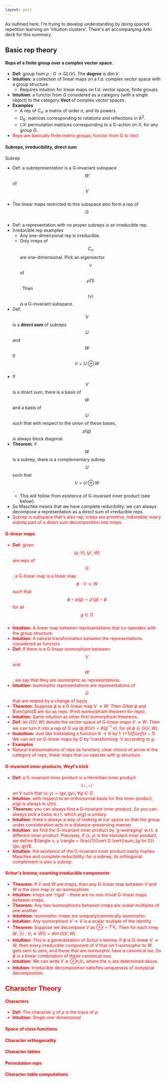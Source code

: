 ```yaml
---
layout: post
---
```


<script type="text/x-mathjax-config"> MathJax.Hub.Config({ tex2jax: { inlineMath: [['$','$'], ['\\(','\\)']], processEscapes: true } }); </script> <script src="https://cdnjs.cloudflare.com/ajax/libs/mathjax/2.7.0/MathJax.js?config=TeX-AMS-MML_HTMLorMML" type="text/javascript"></script>

As outlined here, I'm trying to develop understanding by doing spaced repetition learning on 'intuition clusters'. There's an accompanying Anki deck for this summary.

## Basic rep theory

#### Reps of a finite group over a complex vector space.

* **Def:** group hom $\rho : G \to GL(V)$. The **degree** is $\dim{V}$.
* **Intuition:** a collection of linear maps on a f.d. complex vector space with a group structure.
    * Requires intuition for linear maps on f.d. vector space; finite groups.
* **Intuition**: a functor from $G$ considered as a category (with a single object) to the category **Vect** of complex vector spaces.
* **Examples**
    * A rep of $C_n$: a matrix of order $n$, and its powers.
    * $D_6$: matrices corresponding to rotations and reflections in $\mathbb{R}^2$.
    * $\mathbb{C}X$: permutation matrices corresponding to a G-action on $X$, for any group $G$.
 * <font color = 'red'> Reps are basically finite matrix groups; functor from G to Vect </font>
   
#### Subreps, irreducibility, direct sum

Subrep

* Def: a subrepresentation is a G-invariant subspace $$W$$ of $$V$$.
* The linear maps restricted to this subspace also form a rep of $$G$$.
* Def: a representation with no proper subreps is an irreducible rep.
* Irreducible rep examples
    * Any one-dimensional rep is irreducible.
    * Only irreps of $$C_n$$ are one-dimensional. Pick an eigenvector $$v$$ of $$\rho(1)$$. Then $$\langle v \rangle$$ is a G-invariant subspace.
* Def: $$V$$ is a **direct sum** of subreps $$U$$ and $$W$$ if $$V = U \oplus W$$.
* If $$V$$ is a direct sum, there is a basis of $$W$$ and a basis of $$U$$ such that with respect to the union of these bases, $$\rho(g)$$ is always block diagonal.
* **Theorem**: if $$W$$ is a subrep, there is a complementary subrep $$U$$ such that $$V = U \oplus W$$.
    * This will follow from existence of G-invariant inner product (see below).
* So Maschke means that we have complete reducibility: we can always decompose a representation as a direct sum of irreducible reps.
* <font color = 'red'> Subrep is subspace that's also rep; irreps are primitive, indivisible; every subrep part of a direct sum decomposition into irreps
   
#### G-linear maps

* **Def**: given $$(\rho, V), (\rho', W)$$ are reps of $$G$$, a G-linear map is a linear map $$\phi : V \to W$$ such that $$\phi \circ \rho(g) = \rho'(g) \circ \phi$$ for all $$g \in G$$.
* **Intuition:** A linear map between representations that co-operates with the group structure.
* **Intuition:** A natural transformation between the representations considered as functors.
* **Def:** If there is a G-linear isomorphism between $$V$$ and $$W$$, we say that they are isomorphic as representations.
* **Intuition:** Isomorphic representations are representations of $$G$$ that are related by a change of basis.
* **Theorem:** Suppose $\phi$ is a G-linear map $V \to W$. Then $G/\ker{\phi}$ and $\im{\phi}$ are iso as reps. (First isomorphism theorem for reps).
* **Intuition:** Same intuition as other first isomorphism theorems. 
* **Def:** let $G(V,W)$ denote the vector space of G-linear maps $V \to W$. Then we can turn it into a rep of $G$ via $(g. \phi)(v) = \phi(g^{-1}.v)$, for all $\phi \in G(V,W)$.
* **Inutuition:** Just like translating a function $\mathbb{R} \to \mathbb{R}$ by 1: $(+1)(f)(x) f(x-1)$. We can act on G-linear maps by $G$ by 'transforming' $V$ according to $g$.
* **Examples**
* <font color = 'red'> Natural transormations of reps as functors; clear choice of arrow in the category of reps; linear maps that co-operate with g-structure. </font>

#### G-invariant inner products, Weyl's trick

* **Def:** a G-invariant inner product is a Hermitian inner product $$\langle -,- \rangle$$ on $V$ such that $\langle x, y \rangle = \langle gx, gy \rangle$, $\forall g \in G$. 
* **Intuition**: with respect to an orthonormal basis for this inner product, $\rho(g)$ is always in $U(n)$. 
* **Theorem:** you can always find a G-invariant inner product. So you can always pick a basis w.r.t. which $\rho(g)$ is unitary.
* **Intuition**: there's always a way of looking at our space so that the group under consideration acts in a distance-preserving manner.
* **Intuition**: we find the G-invariant inner product by 'g-averaging' w.r.t. a different inner product. Precisely, if $(x,y)$ is the standard inner product, we define $\langle x, y \rangle = \frac{1}{\vert G \vert}\sum_{g \in G}\(gx, gy)$. 
* **Intuition**: the existence of the G-invariant inner product easily implies Maschke and complete reducibility: for a subrep, its orthogonal complement is also a subrep.

#### Schur's lemma; counting irreducible components

* **Theorem:** If $V$ and $W$ are irreps, then any G-linear map between $V$ and $W$ is the zero map or an isomorphism.
* **Intuition:** Irreps are 'rigid' - there are no non-trivial G-linear maps between irreps.
* **Theorem:** Any two isomorphisms between irreps are scalar multiples of one another. 
* **Intutition:** Isomorphic irreps are uniquely/canonically isomorphic.
* **Intuition:** Any isomorphism $V \to V$ is a scalar multiple of the identity.
* **Theorem:** Suppose we decompose $V$ as $\oplus{i=1}^r V_i$. Then for each irrep $W$, $\vert \{i : V_i \cong W\} \vert = \dim{G(V,W)}$. 
* **Intuition:** This is a generalisation of Schur's lemma. If $\phi$ is G-linear $V \to W$, then every irreducible component of $V$ that isn't isomorphic to $W$ gets sent to zero, and those that are isomorphic have a canonical iso. So $\phi$ is a linear combination of these canonical isos.
* **Intuition:** We can write $V \cong \oplus n_i V_i$, where the $n_i$ are determined above.
* **Intution:** Irreducible decomposition satisfies uniqueness of isotypical decomposition.

## Character Theory

#### Characters

* **Def:** The character $\chi$ of $\rho$ is the trace of $\rho$. 
* **Intuition:** Single one-dimensional 

#### Space of class functions

#### Character orthogonality

#### Character tables

#### Permutation reps

#### Character table computations

